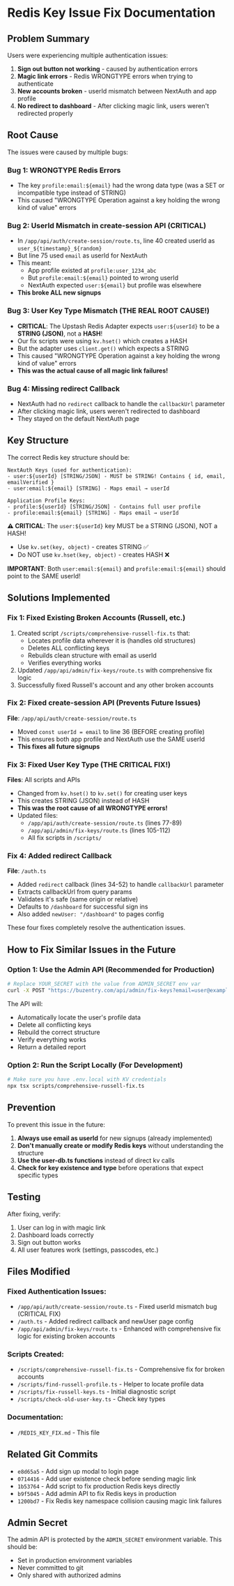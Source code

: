 # Redis Key Issue Fix Documentation

## Problem Summary

Users were experiencing multiple authentication issues:
1. **Sign out button not working** - caused by authentication errors
2. **Magic link errors** - Redis WRONGTYPE errors when trying to authenticate
3. **New accounts broken** - userId mismatch between NextAuth and app profile
4. **No redirect to dashboard** - After clicking magic link, users weren't redirected properly

## Root Cause

The issues were caused by multiple bugs:

### Bug 1: WRONGTYPE Redis Errors
- The key `profile:email:${email}` had the wrong data type (was a SET or incompatible type instead of STRING)
- This caused "WRONGTYPE Operation against a key holding the wrong kind of value" errors

### Bug 2: UserId Mismatch in create-session API (CRITICAL)
- In `/app/api/auth/create-session/route.ts`, line 40 created userId as `user_${timestamp}_${random}`
- But line 75 used `email` as userId for NextAuth
- This meant:
  - App profile existed at `profile:user_1234_abc`
  - But `profile:email:${email}` pointed to wrong userId
  - NextAuth expected `user:${email}` but profile was elsewhere
- **This broke ALL new signups**

### Bug 3: User Key Type Mismatch (THE REAL ROOT CAUSE!)
- **CRITICAL**: The Upstash Redis Adapter expects `user:${userId}` to be a **STRING (JSON)**, not a **HASH**!
- Our fix scripts were using `kv.hset()` which creates a HASH
- But the adapter uses `client.get()` which expects a STRING
- This caused "WRONGTYPE Operation against a key holding the wrong kind of value" errors
- **This was the actual cause of all magic link failures!**

### Bug 4: Missing redirect Callback
- NextAuth had no `redirect` callback to handle the `callbackUrl` parameter
- After clicking magic link, users weren't redirected to dashboard
- They stayed on the default NextAuth page

## Key Structure

The correct Redis key structure should be:

```
NextAuth Keys (used for authentication):
- user:${userId} [STRING/JSON] - MUST be STRING! Contains { id, email, emailVerified }
- user:email:${email} [STRING] - Maps email → userId

Application Profile Keys:
- profile:${userId} [STRING/JSON] - Contains full user profile
- profile:email:${email} [STRING] - Maps email → userId
```

**⚠️ CRITICAL**: The `user:${userId}` key MUST be a STRING (JSON), NOT a HASH!
- Use `kv.set(key, object)` - creates STRING ✅
- Do NOT use `kv.hset(key, object)` - creates HASH ❌

**IMPORTANT**: Both `user:email:${email}` and `profile:email:${email}` should point to the SAME userId!

## Solutions Implemented

### Fix 1: Fixed Existing Broken Accounts (Russell, etc.)
1. Created script `/scripts/comprehensive-russell-fix.ts` that:
   - Locates profile data wherever it is (handles old structures)
   - Deletes ALL conflicting keys
   - Rebuilds clean structure with email as userId
   - Verifies everything works
2. Updated `/app/api/admin/fix-keys/route.ts` with comprehensive fix logic
3. Successfully fixed Russell's account and any other broken accounts

### Fix 2: Fixed create-session API (Prevents Future Issues)
**File**: `/app/api/auth/create-session/route.ts`
- Moved `const userId = email` to line 36 (BEFORE creating profile)
- This ensures both app profile and NextAuth use the SAME userId
- **This fixes all future signups**

### Fix 3: Fixed User Key Type (THE CRITICAL FIX!)
**Files**: All scripts and APIs
- Changed from `kv.hset()` to `kv.set()` for creating user keys
- This creates STRING (JSON) instead of HASH
- **This was the root cause of all WRONGTYPE errors!**
- Updated files:
  - `/app/api/auth/create-session/route.ts` (lines 77-89)
  - `/app/api/admin/fix-keys/route.ts` (lines 105-112)
  - All fix scripts in `/scripts/`

### Fix 4: Added redirect Callback
**File**: `/auth.ts`
- Added `redirect` callback (lines 34-52) to handle `callbackUrl` parameter
- Extracts callbackUrl from query params
- Validates it's safe (same origin or relative)
- Defaults to `/dashboard` for successful sign ins
- Also added `newUser: "/dashboard"` to pages config

These four fixes completely resolve the authentication issues.

## How to Fix Similar Issues in the Future

### Option 1: Use the Admin API (Recommended for Production)

```bash
# Replace YOUR_SECRET with the value from ADMIN_SECRET env var
curl -X POST "https://buzentry.com/api/admin/fix-keys?email=user@example.com&secret=YOUR_SECRET"
```

The API will:
- Automatically locate the user's profile data
- Delete all conflicting keys
- Rebuild the correct structure
- Verify everything works
- Return a detailed report

### Option 2: Run the Script Locally (For Development)

```bash
# Make sure you have .env.local with KV credentials
npx tsx scripts/comprehensive-russell-fix.ts
```

## Prevention

To prevent this issue in the future:

1. **Always use email as userId** for new signups (already implemented)
2. **Don't manually create or modify Redis keys** without understanding the structure
3. **Use the user-db.ts functions** instead of direct kv calls
4. **Check for key existence and type** before operations that expect specific types

## Testing

After fixing, verify:

1. User can log in with magic link
2. Dashboard loads correctly
3. Sign out button works
4. All user features work (settings, passcodes, etc.)

## Files Modified

### Fixed Authentication Issues:
- `/app/api/auth/create-session/route.ts` - Fixed userId mismatch bug (CRITICAL FIX)
- `/auth.ts` - Added redirect callback and newUser page config
- `/app/api/admin/fix-keys/route.ts` - Enhanced with comprehensive fix logic for existing broken accounts

### Scripts Created:
- `/scripts/comprehensive-russell-fix.ts` - Comprehensive fix for broken accounts
- `/scripts/find-russell-profile.ts` - Helper to locate profile data
- `/scripts/fix-russell-keys.ts` - Initial diagnostic script
- `/scripts/check-old-user-key.ts` - Check key types

### Documentation:
- `/REDIS_KEY_FIX.md` - This file

## Related Git Commits

- `e8d65a5` - Add sign up modal to login page
- `0714416` - Add user existence check before sending magic link
- `1b53764` - Add script to fix production Redis keys directly
- `b9f5045` - Add admin API to fix Redis keys in production
- `1200bd7` - Fix Redis key namespace collision causing magic link failures

## Admin Secret

The admin API is protected by the `ADMIN_SECRET` environment variable. This should be:
- Set in production environment variables
- Never committed to git
- Only shared with authorized admins
